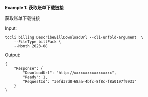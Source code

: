 **Example 1: 获取账单下载链接**

获取账单下载链接

Input: 

```
tccli billing DescribeBillDownloadUrl --cli-unfold-argument  \
    --FileType billPack \
    --Month 2023-08
```

Output: 
```
{
    "Response": {
        "DownloadUrl": "http://xxxxxxxxxxxxxxxxx",
        "Ready": 1,
        "RequestId": "3efd37d8-68aa-4bfc-8f8c-f8a0197f9931"
    }
}
```

